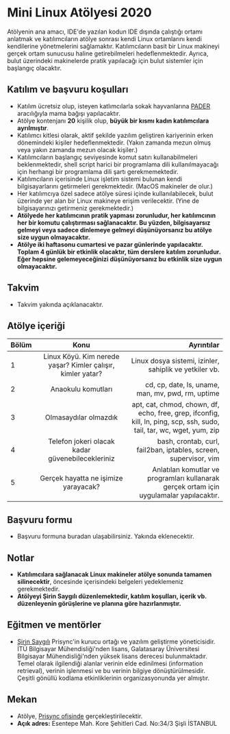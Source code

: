 # Mini Linux Atölyesi 2020

Atölyenin ana amacı, IDE'de yazılan kodun IDE dışında çalıştığı ortamı anlatmak ve katılımcıların atölye sonrası kendi Linux ortamlarını kendi kendilerine yönetmelerini sağlamaktır. Katılımcıların basit bir Linux makineyi gerçek ortam sunucusu haline getirebilmeleri hedeflenmektedir. Ayrıca, bulut üzerindeki makinelerde pratik yapılacağı için bulut sistemler için başlangıç olacaktır. 


## Katılım ve başvuru koşulları

* Katılım ücretsiz olup, isteyen katlımcılarla sokak hayvanlarına [PADER](https://www.patilicanlar.org/) aracılığıyla mama bağışı yapılacaktır.
* Atölye kontenjanı __20__ kişilik olup, __büyük bir kısmı kadın katılımcılara ayrılmıştır__.
* Katılımcı kitlesi olarak, aktif şekilde yazılım geliştiren kariyerinin erken dönemindeki kişiler hedeflenmektedir. (Yakın zamanda mezun olmuş veya yakın zamanda mezun olacak kişiler.)
* Katılımcıların başlangıç seviyesinde komut satırı kullanabilmeleri beklenmektedir, shell script harici bir programlama dili kullanılmayacağı için herhangi bir programlama dili şartı gerekmemektedir.
* Katılımcıların içerisinde Linux işletim sistemi bulunan kendi bilgisayarlarını getirmeleri gerekmektedir. (MacOS makineler de olur.)
* Her katılımcıya özel sadece atölye süresi içinde kullanılabilecek, bulut üzerinde yer alan bir Linux makineye erişim verilecektir. (Yine de bilgisayarınızı getirmeniz gerekmektedir.)
* __Atölyede her katılımcının pratik yapması zorunludur, her katılımcının her bir komutu çalıştırması sağlanacaktır. Bu yüzden, bilgisayarsız gelmeyi veya sadece dinlemeye gelmeyi düşünüyorsanız bu atölye size uygun olmayacaktır.__
* __Atölye iki haftasonu cumartesi ve pazar günlerinde yapılacaktır. Toplam 4 günlük bir etkinlik olacaktır, tüm derslere katılım zorunludur. Eğer hepsine gelemeyeceğinizi düşünüyorsanız bu etkinlik size uygun olmayacaktır.__

## Takvim
* Takvim yakında açıklanacaktır.


## Atölye içeriği

| Bölüm         | Konu                                                        | Ayrıntılar                                             |
| ------------- |:-----------------------------------------------------------:| ------------------------------------------------------:|
| 1       | Linux Köyü. Kim nerede yaşar? Kimler çalışır, kimler yatar? | Linux dosya sistemi, izinler, sahiplik ve yetkiler vb. |
| 2       | Anaokulu komutları                                          | cd, cp, date, ls, uname, man, mv, pwd, rm, uptime      |
| 3       | Olmasaydılar olmazdık                                       | apt, cat, chmod, chown, df, echo, free, grep, ifconfig, kill, ln, ping, scp, ssh, sudo, tail, tar, wc, wget, yum, zip |
| 4       | Telefon jokeri olacak kadar güvenebilecekleriniz | bash, crontab, curl, fail2ban, iptables, screen, supervisor, vim |
| 5       | Gerçek hayatta ne işimize yarayacak?   | Anlatılan komutlar ve programları kullanarak gerçek ortam için uygulamalar yapılacaktır.   |


## Başvuru formu
* Başvuru formuna buradan ulaşabilirsiniz. Yakında eklenecektir.


## Notlar
* __Katılımcılara sağlanacak Linux makineler atölye sonunda tamamen silinecektir__, öncesinde içerisindeki belgeleri yedeklemeniz gerekmektedir.
* __Atölyeyi Şirin Saygılı düzenlemektedir, katılım koşulları, içerik vb. düzenleyenin görüşlerine ve planına göre hazırlanmıştır.__

## Eğitmen ve mentörler
* [Şirin Saygılı](https://www.linkedin.com/in/sirinnes/) Prisync'in kurucu ortağı ve yazılım geliştirme yöneticisidir. İTÜ Bilgisayar Mühendisliği'nden lisans, Galatasaray Üniversitesi Bilgisayar Mühendisliği'nden yüksek lisans derecesi bulunmaktadır. Temel olarak ilgilendiği alanlar verinin elde edinilmesi (information retrieval), verinin işlenmesi ve bu verinin bilgiye dönüştürülmesidir. Çeşitli gönüllü kodlama etkinliklerinin organizasyonunda yer almıştır.

## Mekan
* Atölye, [Prisync ofisinde](https://www.google.com/maps/search/Prisync,+Esentepe,+Kore+%C5%9Eehitleri+Cd.+No:34%2F3,+34394+%C5%9Ei%C5%9Fli%2F%C4%B0stanbul,+Turkey?hl=en) gerçekleştirilecektir.
* __Açık adres:__ Esentepe Mah. Kore Şehitleri Cad. No:34/3 Şişli İSTANBUL

